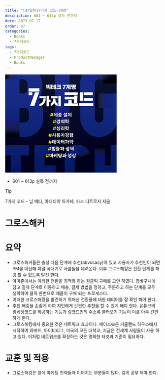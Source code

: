 ```yaml
---
title: "[47일차]7가지 코드-34장"
description: 601 ~ 613p 설득 전까지
date: 2023-07-17
order: 47
categories:
  - Books
  - 7가지코드
tags:
  - 7가지코드
  - ProductManager
  - Books
---
```

![표지](./7code_img/Untitled.png)
- 601 ~ 613p 설득 전까지

>[!tip]
>7가지 코드 - 닐 메타, 아디티야 아가쉐, 파스 디트로자 지음


# 그로스해커

# 요약

- 그로스해커들은 충성 다음 단계에 추천(abvocacy)이 있고 사용자가 추천인이 되면 PM을 대신해 퍼널 꼭대기로 사람들을 데려온다. 이후 그로스해킹은 전환 단계를 해킹 할 수 있도록 발전 한다.
- 아마존에서는 이러한 전환을 최적화 하는 원클릭 구매를 고안 하였다. 장바구니에 담고 결제 단계로 이동하고 배송, 결제 방법을 정하고, 주문하고 하는 단계를 모두 생략하여 클릭 한번으로 제품이 구매 되는 프로세스다.
- 이러한 크로스해킹을 발견하기 위해선 전환율에 대한 데티어를 잘 확인 해야 한다.
- 추천 해킹을 손쉽게 하여 지인에게 간편한 추천을 할 수 있게 해야 한다. 
유튜브의 임베딩코드를 제공하는 기능과 링크드인의 주소록 불러오기 기능이 이를 아주 간편하게 한다.
- 그로스해킹에서 중요한 것은 네트워크 효과이다. 페이스북은 커클랜드 하우스에서 시작하여 하버드, 아이비리그, 미국의 모든 대학교, 지금은 전세계 사람들이 사용 하고 있다. 이처럼 네트워크를 확장하는 것은 명확한 타겟과 기준이 필요하다.

# 교훈 및 적용

- 그로스해킹은 앞에 마케팅 전략들과 이어지는 부분들이 많다. 깊게 공부 해야 한다.